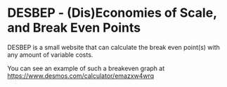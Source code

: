 # DESBEP - (Dis)Economies of Scale, and Break Even Points
DESBEP is a small website that can calculate the break even point(s) with any amount of variable costs.

You can see an example of such a breakeven graph at https://www.desmos.com/calculator/emazxw4wrq
